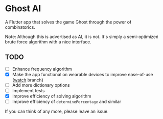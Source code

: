 # Ghost AI

A Flutter app that solves the game Ghost through the power of combinatorics.

Note: Although this is advertised as AI, it is not. It's simply a semi-optimized brute force algorithm with a nice interface.

## TODO

- [ ] Enhance frequency algorithm
- [x] Make the app functional on wearable devices to improve ease-of-use ([watch](https://github.com/PeculiarProgrammer/Ghost-AI/tree/watch) branch)
- [ ] Add more dictionary options
- [ ] Implement tests
- [x] Improve efficiency of solving algorithm
- [ ] Improve efficiency of `determinePercentage` and similar

If you can think of any more, please leave an issue.
